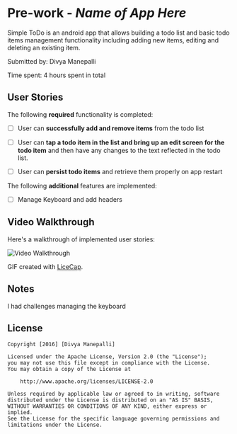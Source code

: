 # Pre-work - *Name of App Here*

Simple ToDo is an android app that allows building a todo list and basic todo items management functionality including adding new items, editing and deleting an existing item.

Submitted by: Divya Manepalli

Time spent: 4 hours spent in total

## User Stories

The following **required** functionality is completed:

* [ ] User can **successfully add and remove items** from the todo list
* [ ] User can **tap a todo item in the list and bring up an edit screen for the todo item** and then have any changes to the text reflected in the todo list.
* [ ] User can **persist todo items** and retrieve them properly on app restart


The following **additional** features are implemented:

* [ ] Manage Keyboard and add headers

## Video Walkthrough 

Here's a walkthrough of implemented user stories:

<img src='https://cloud.githubusercontent.com/assets/3499521/15237524/7d9421b2-1883-11e6-858d-760b415e32d0.gif' title='Video Walkthrough' width='' alt='Video Walkthrough' />

GIF created with [LiceCap](http://www.cockos.com/licecap/).

## Notes

I had challenges managing the keyboard

## License

    Copyright [2016] [Divya Manepalli]

    Licensed under the Apache License, Version 2.0 (the "License");
    you may not use this file except in compliance with the License.
    You may obtain a copy of the License at

        http://www.apache.org/licenses/LICENSE-2.0

    Unless required by applicable law or agreed to in writing, software
    distributed under the License is distributed on an "AS IS" BASIS,
    WITHOUT WARRANTIES OR CONDITIONS OF ANY KIND, either express or implied.
    See the License for the specific language governing permissions and
    limitations under the License.
